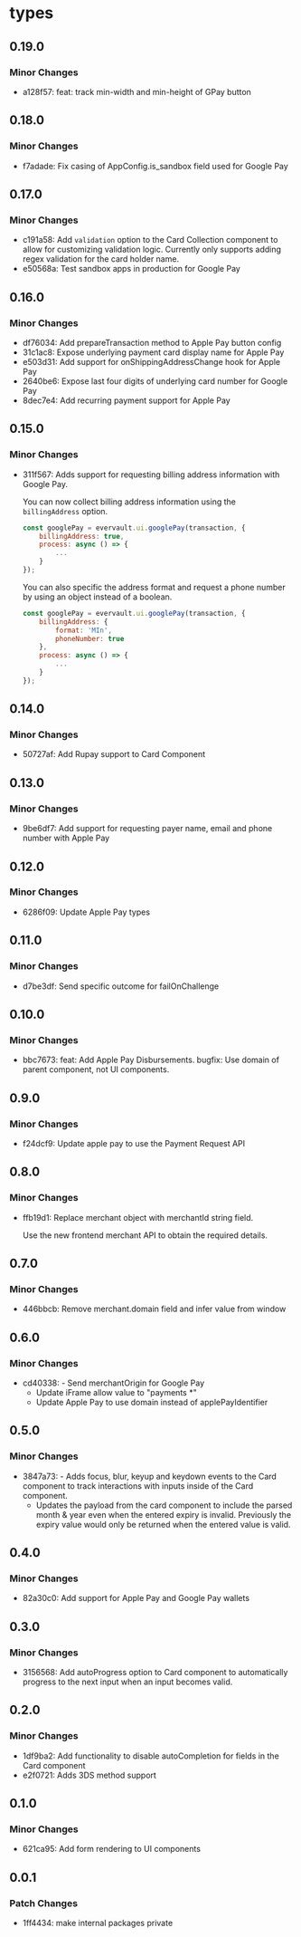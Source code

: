 # types

## 0.19.0

### Minor Changes

- a128f57: feat: track min-width and min-height of GPay button

## 0.18.0

### Minor Changes

- f7adade: Fix casing of AppConfig.is_sandbox field used for Google Pay

## 0.17.0

### Minor Changes

- c191a58: Add `validation` option to the Card Collection component to allow for customizing validation logic. Currently only supports adding regex validation for the card holder name.
- e50568a: Test sandbox apps in production for Google Pay

## 0.16.0

### Minor Changes

- df76034: Add prepareTransaction method to Apple Pay button config
- 31c1ac8: Expose underlying payment card display name for Apple Pay
- e503d31: Add support for onShippingAddressChange hook for Apple Pay
- 2640be6: Expose last four digits of underlying card number for Google Pay
- 8dec7e4: Add recurring payment support for Apple Pay

## 0.15.0

### Minor Changes

- 311f567: Adds support for requesting billing address information with Google Pay.

  You can now collect billing address information using the `billingAddress` option.

  ```js
  const googlePay = evervault.ui.googlePay(transaction, {
      billingAddress: true,
      process: async () => {
          ...
      }
  });
  ```

  You can also specific the address format and request a phone number by using an object instead of a boolean.

  ```js
  const googlePay = evervault.ui.googlePay(transaction, {
      billingAddress: {
          format: 'MIn',
          phoneNumber: true
      },
      process: async () => {
          ...
      }
  });
  ```

## 0.14.0

### Minor Changes

- 50727af: Add Rupay support to Card Component

## 0.13.0

### Minor Changes

- 9be6df7: Add support for requesting payer name, email and phone number with Apple Pay

## 0.12.0

### Minor Changes

- 6286f09: Update Apple Pay types

## 0.11.0

### Minor Changes

- d7be3df: Send specific outcome for failOnChallenge

## 0.10.0

### Minor Changes

- bbc7673: feat: Add Apple Pay Disbursements. bugfix: Use domain of parent component, not UI components.

## 0.9.0

### Minor Changes

- f24dcf9: Update apple pay to use the Payment Request API

## 0.8.0

### Minor Changes

- ffb19d1: Replace merchant object with merchantId string field.

  Use the new frontend merchant API to obtain the required details.

## 0.7.0

### Minor Changes

- 446bbcb: Remove merchant.domain field and infer value from window

## 0.6.0

### Minor Changes

- cd40338: - Send merchantOrigin for Google Pay
  - Update iFrame allow value to "payments \*"
  - Update Apple Pay to use domain instead of applePayIdentifier

## 0.5.0

### Minor Changes

- 3847a73: - Adds focus, blur, keyup and keydown events to the Card component to track interactions with inputs inside of the Card component.
  - Updates the payload from the card component to include the parsed month & year even when the entered expiry is invalid. Previously the expiry value would only be returned when the entered value is valid.

## 0.4.0

### Minor Changes

- 82a30c0: Add support for Apple Pay and Google Pay wallets

## 0.3.0

### Minor Changes

- 3156568: Add autoProgress option to Card component to automatically progress to the next input when an input becomes valid.

## 0.2.0

### Minor Changes

- 1df9ba2: Add functionality to disable autoCompletion for fields in the Card component
- e2f0721: Adds 3DS method support

## 0.1.0

### Minor Changes

- 621ca95: Add form rendering to UI components

## 0.0.1

### Patch Changes

- 1ff4434: make internal packages private
